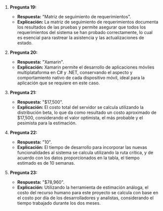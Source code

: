 1. **Pregunta 19:**  
   - **Respuesta:** "Matriz de seguimiento de requerimientos".  
   - **Explicación:** La matriz de seguimiento de requerimientos documenta los resultados de las pruebas y permite asegurar que todos los requerimientos del sistema se han probado correctamente, lo cual es esencial para rastrear la asistencia y las actualizaciones de estado.

2. **Pregunta 20:**  
   - **Respuesta:** "Xamarin".  
   - **Explicación:** Xamarin permite el desarrollo de aplicaciones móviles multiplataforma en C# y .NET, conservando el aspecto y comportamiento nativo de cada dispositivo móvil, ideal para la aplicación que se requiere en este caso.

3. **Pregunta 21:**  
   - **Respuesta:** "$17,500".  
   - **Explicación:** El costo total del servidor se calcula utilizando la distribución beta, lo que da como resultado un costo aproximado de $17,500, considerando el valor optimista, el más probable y el pesimista para la estimación.

4. **Pregunta 22:**  
   - **Respuesta:** "10".  
   - **Explicación:** El tiempo de desarrollo para incorporar las nuevas funcionalidades al sistema se calcula utilizando la ruta crítica, y de acuerdo con los datos proporcionados en la tabla, el tiempo estimado es de 10 semanas.

5. **Pregunta 23:**  
   - **Respuesta:** "$78,960".  
   - **Explicación:** Utilizando la herramienta de estimación análoga, el costo del recurso humano para este proyecto se calcula con base en el costo por día de los desarrolladores y analistas, considerando el tiempo trabajado durante los dos meses.
